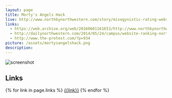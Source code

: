 ```yaml
---
layout: page
title: Morty's Angels Hack
live: http://www.northbynorthwestern.com/story/misogynistic-rating-website-hacked-taken-down/
links:
  - https://web.archive.org/web/20160601161653/http://www.northbynorthwestern.com/story/misogynistic-rating-website-hacked-taken-down/
  - http://dailynorthwestern.com/2014/05/24/campus/website-ranking-northwestern-women-on-appearance-partially-altered/
  - http://www.the-protest.com/?p=934
picture: /assets/mortysangelshack.png
description:
---
```


![screenshot]({{page.picture}})

## Links

{% for link in page.links %}
  [{{link}}]({{link}})
{% endfor %}
